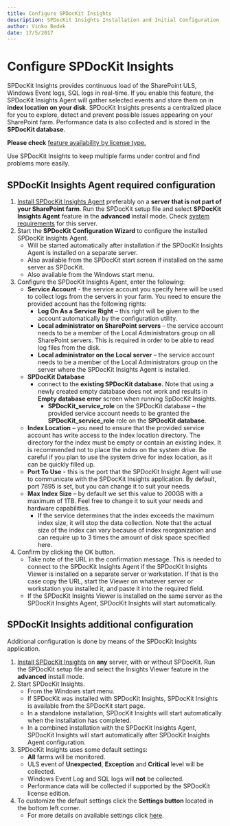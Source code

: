 ```yaml
---
title: Configure SPDocKit Insights
description: SPDocKit Insights Installation and Initial Configuration
author: Vinko Bedek
date: 17/5/2017
---
```


# Configure SPDocKit Insights

SPDocKit Insights provides continuous load of the SharePoint ULS, Windows Event logs, SQL logs in real-time. If you enable this feature, the SPDocKit Insights Agent will gather selected events and store them on in **index location on your disk**. SPDocKit Insights presents a centralized place for you to explore, detect and prevent possible issues appearing on your SharePoint farm. Performance data is also collected and is stored in the **SPDocKit database**.

**Please check** [feature availability by license type.](https://www.spdockit.com/orders)

Use SPDocKit Insights to keep multiple farms under control and find problems more easily.

## SPDocKit Insights Agent required configuration

1. [Install SPDocKit Insights Agent](configure-data-collection.md#internal/installation/installation-guide/) preferably on a **server that is not part of your SharePoint farm**. Run the SPDocKit setup file and select **SPDocKit Insights Agent** feature in the **advanced** install mode. Check [system requirements](configure-data-collection.md#internal/requirements/system-requirements/) for this server.
2. Start the **SPDocKit Configuration Wizard** to configure the installed SPDocKit Insights Agent.
   * Will be started automatically after installation if the SPDocKit Insights Agent is installed on a separate server.
   * Also available from the SPDocKit start screen if installed on the same server as SPDocKit.
   * Also available from the Windows start menu.
3. Configure the SPDocKit Insights Agent, enter the following:
   * **Service Account** - the service account you specify here will be used to collect logs from the servers in your farm. You need to ensure the provided account has the following rights:
     * **Log On As a Service Right** – this right will be given to the account automatically by the configuration utility.
     * **Local administrator on SharePoint servers** – the service account needs to be a member of the Local Administrators group on all SharePoint servers. This is required in order to be able to read log files from the disk.
     * **Local administrator on the Local server** – the service account needs to be a member of the Local Administrators group on the server where the SPDocKit Insights Agent is installed.
   * **SPDocKit Database** 
     * connect to the **existing SPDocKit database.** Note that using a newly created empty database does not work and results in **Empty database error** screen when running SpDocKit Insights.
       * **SPDocKit\_service\_role** on the SPDocKit database – the provided service account needs to be granted the **SPDocKit\_service\_role** role on the **SPDocKit database**.
   * **Index Location** – you need to ensure that the provided service account has write access to the index location directory. The directory for the index must be empty or contain an existing index.  It is recommended not to place the index on the system drive. Be careful if you plan to use the system drive for index location, as it can be quickly filled up.
   * **Port To Use** - this is the port that the SPDocKit Insight Agent will use to communicate with the SPDocKit Insights application. By default, port 7895 is set, but you can change it to suit your needs.
   * **Max Index Size** – by default we set this value to 200GB with a maximum of 1TB. Feel free to change it to suit your needs and hardware capabilities.
     * If the service determines that the index exceeds the maximum index size, it will stop the data collection. Note that the actual size of the index can vary because of index reorganization and can require up to 3 times the amount of disk space specified here.
4. Confirm by clicking the OK button.
   * Take note of the URL in the confirmation message. This is needed to connect to the SPDocKit Insights Agent if the SPDocKit Insights Viewer is installed on a separate server or workstation. If that is the case copy the URL, start the Viewer on whatever server or workstation you installed it, and paste it into the required field. 
   * If the SPDocKit Insights Viewer is installed on the same server as the SPDocKit Insights Agent, SPDocKit Insights will start automatically.

## SPDocKit Insights additional configuration

Additional configuration is done by means of the SPDocKit Insights application.

1. [Install SPDocKit Insights](configure-data-collection.md#internal/installation/installation-guide/) on **any** server, with or without SPDocKit. Run the SPDocKit setup file and select the Insights Viewer feature in the **advanced** install mode.
2. Start SPDocKit Insights.
   * From the Windows start menu.
   * If SPDocKit was installed with SPDocKit Insights, SPDocKit Insights is available from the SPDocKit start page.
   * In a standalone installation, SPDocKit Insights will start automatically when the installation has completed.
   * In a combined installation with the SPDocKit Insights Agent, SPDocKit Insights will start automatically after SPDocKit Insights Agent configuration.
3. SPDocKit Insights uses some default settings:
   * **All** farms will be monitored.
   * ULS event of **Unexpected**, **Exception** and **Critical** level will be collected.
   * Windows Event Log and SQL logs will **not** be collected.
   * Performance data will be collected if supported by the SPDocKit license edition.
4. To customize the default settings click the **Settings button** located in the bottom left corner.
   * For more details on available settings click [here](configure-data-collection.md#internal/spdockit-insights/customize-settings/).

